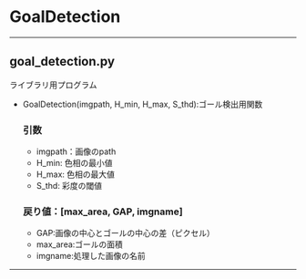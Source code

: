 # GoalDetection
---
## goal_detection.py
ライブラリ用プログラム
- GoalDetection(imgpath, H_min, H_max, S_thd):ゴール検出用関数  
  ### 引数　 
  - imgpath：画像のpath  
  - H_min: 色相の最小値  
  - H_max: 色相の最大値  
  - S_thd: 彩度の閾値
  ### 戻り値：[max_area, GAP, imgname]
   - GAP:画像の中心とゴールの中心の差（ピクセル）  
   - max_area:ゴールの面積  
   - imgname:処理した画像の名前
---
